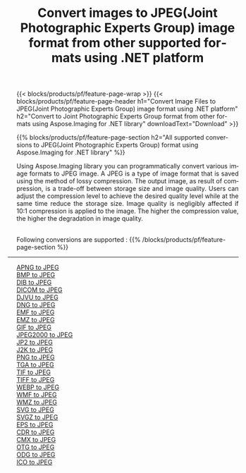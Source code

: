 ﻿---
title: Convert images to JPEG(Joint Photographic Experts Group) image format from other supported formats using .NET platform 
weight: 3920
url: /net/conversion/to/jpeg 
lang: en
langdirlevel: 2
locales: zh-hans,ja,it,ru,de,es,fr,nl,id,lt,pl,pt,vi,tr,ko,zh-hant,ar,hi,th,sv,cs,uk,he
description: Using Aspose.Imaging for .NET library it is easy to convert to JPEG(Joint Photographic Experts Group) from other supported image formats
---

{{< blocks/products/pf/feature-page-wrap >}}
{{< blocks/products/pf/feature-page-header h1="Convert Image Files to JPEG(Joint Photographic Experts Group) image format using .NET platform" h2="Convert to Joint Photographic Experts Group format from other formats using Aspose.Imaging for .NET library" downloadText="Download" >}}


{{% blocks/products/pf/feature-page-section  h2="All supported conversions to JPEG(Joint Photographic Experts Group) format using Aspose.Imaging for .NET library" %}}
<p align=justify>Using Aspose.Imaging library you can programmatically convert various image formats to JPEG image. A JPEG is a type of image format that is saved using the method of lossy compression. The output image, as result of compression, is a trade-off between storage size and image quality. Users can adjust the compression level to achieve the desired quality level while at the same time reduce the storage size. Image quality is negligibly affected if 10:1 compression is applied to the image. The higher the compression value, the higher the degradation in image quality.</p>
<br/>
Following conversions are supported :
{{% /blocks/products/pf/feature-page-section %}}
<div class="container-fluid productfamilypage bg-gray">
    <div class="convertypes bg-gray agp-content section">
        <div class="container">
		<hr style="margin-left:-20px;"/>
		<div class="row other-converters">
		    <div class='col-md-2 other-converter remove-lp remove-rp'><a href="/imaging/net/conversion/apng-to-jpeg" >APNG to JPEG</a></div>
<div class='col-md-2 other-converter remove-lp remove-rp'><a href="/imaging/net/conversion/bmp-to-jpeg" >BMP to JPEG</a></div>
<div class='col-md-2 other-converter remove-lp remove-rp'><a href="/imaging/net/conversion/dib-to-jpeg" >DIB to JPEG</a></div>
<div class='col-md-2 other-converter remove-lp remove-rp'><a href="/imaging/net/conversion/dicom-to-jpeg" >DICOM to JPEG</a></div>
<div class='col-md-2 other-converter remove-lp remove-rp'><a href="/imaging/net/conversion/djvu-to-jpeg" >DJVU to JPEG</a></div>
<div class='col-md-2 other-converter remove-lp remove-rp'><a href="/imaging/net/conversion/dng-to-jpeg" >DNG to JPEG</a></div>
<div class='col-md-2 other-converter remove-lp remove-rp'><a href="/imaging/net/conversion/emf-to-jpeg" >EMF to JPEG</a></div>
<div class='col-md-2 other-converter remove-lp remove-rp'><a href="/imaging/net/conversion/emz-to-jpeg" >EMZ to JPEG</a></div>
<div class='col-md-2 other-converter remove-lp remove-rp'><a href="/imaging/net/conversion/gif-to-jpeg" >GIF to JPEG</a></div>
<div class='col-md-2 other-converter remove-lp remove-rp'><a href="/imaging/net/conversion/jpeg2000-to-jpeg" >JPEG2000 to JPEG</a></div>
<div class='col-md-2 other-converter remove-lp remove-rp'><a href="/imaging/net/conversion/jp2-to-jpeg" >JP2 to JPEG</a></div>
<div class='col-md-2 other-converter remove-lp remove-rp'><a href="/imaging/net/conversion/j2k-to-jpeg" >J2K to JPEG</a></div>
<div class='col-md-2 other-converter remove-lp remove-rp'><a href="/imaging/net/conversion/png-to-jpeg" >PNG to JPEG</a></div>
<div class='col-md-2 other-converter remove-lp remove-rp'><a href="/imaging/net/conversion/tga-to-jpeg" >TGA to JPEG</a></div>
<div class='col-md-2 other-converter remove-lp remove-rp'><a href="/imaging/net/conversion/tif-to-jpeg" >TIF to JPEG</a></div>
<div class='col-md-2 other-converter remove-lp remove-rp'><a href="/imaging/net/conversion/tiff-to-jpeg" >TIFF to JPEG</a></div>
<div class='col-md-2 other-converter remove-lp remove-rp'><a href="/imaging/net/conversion/webp-to-jpeg" >WEBP to JPEG</a></div>
<div class='col-md-2 other-converter remove-lp remove-rp'><a href="/imaging/net/conversion/wmf-to-jpeg" >WMF to JPEG</a></div>
<div class='col-md-2 other-converter remove-lp remove-rp'><a href="/imaging/net/conversion/wmz-to-jpeg" >WMZ to JPEG</a></div>
<div class='col-md-2 other-converter remove-lp remove-rp'><a href="/imaging/net/conversion/svg-to-jpeg" >SVG to JPEG</a></div>
<div class='col-md-2 other-converter remove-lp remove-rp'><a href="/imaging/net/conversion/svgz-to-jpeg" >SVGZ to JPEG</a></div>
<div class='col-md-2 other-converter remove-lp remove-rp'><a href="/imaging/net/conversion/eps-to-jpeg" >EPS to JPEG</a></div>
<div class='col-md-2 other-converter remove-lp remove-rp'><a href="/imaging/net/conversion/cdr-to-jpeg" >CDR to JPEG</a></div>
<div class='col-md-2 other-converter remove-lp remove-rp'><a href="/imaging/net/conversion/cmx-to-jpeg" >CMX to JPEG</a></div>
<div class='col-md-2 other-converter remove-lp remove-rp'><a href="/imaging/net/conversion/otg-to-jpeg" >OTG to JPEG</a></div>
<div class='col-md-2 other-converter remove-lp remove-rp'><a href="/imaging/net/conversion/odg-to-jpeg" >ODG to JPEG</a></div>
<div class='col-md-2 other-converter remove-lp remove-rp'><a href="/imaging/net/conversion/ico-to-jpeg" >ICO to JPEG</a></div>
                </div>
        </div>
    </div>
</div>
<br/>

